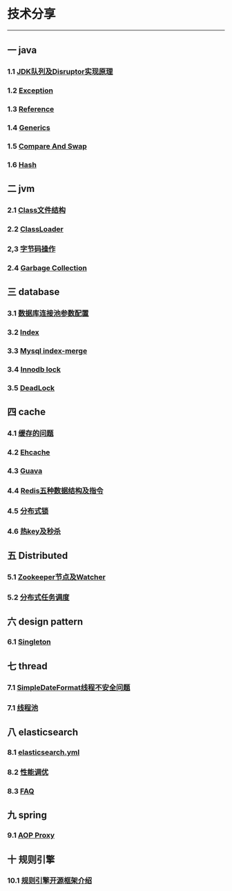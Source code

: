 # 技术分享
---

## 一 java
### 1.1 [JDK队列及Disruptor实现原理](markdown/java/queue.md)
### 1.2 [Exception](markdown/java/exception.md)
### 1.3 [Reference](markdown/java/reference.md)
### 1.4 [Generics](markdown/java/generics.md)
### 1.5 [Compare And Swap](markdown/java/cas.md)
### 1.6 [Hash](markdown/java/hash.md)

## 二 jvm
### 2.1 [Class文件结构](markdown/jvm/class.md)
### 2.2 [ClassLoader](markdown/jvm/classLoader.md)
### 2,3 [字节码操作](markdown/jvm/bytecode.md)
### 2.4 [Garbage Collection](markdown/jvm/gc.md)

## 三 database
### 3.1 [数据库连接池参数配置](markdown/database/dataSourceConnectedPool.md)
### 3.2 [Index](markdown/database/index.md)
### 3.3 [Mysql index-merge](markdown/database/index-merge.md)
### 3.4 [Innodb lock](markdown/database/innodblock.md)  
### 3.5 [DeadLock](markdown/database/deadlock.md)  
## 四 cache
### 4.1 [缓存的问题](markdown/cache/cache.md)
### 4.2 [Ehcache](markdown/cache/ehcache.md)
### 4.3 [Guava](markdown/cache/guava.md) 
### 4.4 [Redis五种数据结构及指令](markdown/cache/redisDataStructrue.md)
### 4.5 [分布式锁](markdown/cache/distributedLock.md) 
### 4.6 [热key及秒杀](markdown/cache/cacheModel.md) 
<!-- 
### 4.4 [Memcached](markdown/cache/cache.md)
### 4.5 [Redis](markdown/cache/cache.md)
### 4.5 [Tair](markdown/cache/cache.md)
### 4.6 [EVCache](markdown/cache/cache.md) 
-->

## 五 Distributed
### 5.1 [Zookeeper节点及Watcher](markdown/distributed/zookeeper.md)
### 5.2 [分布式任务调度](markdown/distributed/schedule.md)

## 六 design pattern 

### 6.1 [Singleton](markdown/designpattern/singleton.md)

## 七 thread
### 7.1 [SimpleDateFormat线程不安全问题](markdown/thread/simpleDateFormat.md)
### 7.1 [线程池](markdown/thread/threadPool.md)

## 八 elasticsearch
### 8.1 [elasticsearch.yml](markdown/elasticsearch/config.md)
### 8.2 [性能调优](markdown/elasticsearch/elasticsearch.md)
### 8.3 [FAQ](markdown/elasticsearch/faq.md)
<!-- 
### 1 http client 
### 2 节点配置 m/d/其他 
### 3 api增删改
### 4 不同版本api差距
-->

## 九 spring
### 9.1 [AOP Proxy](markdown/spring/aopProxy.md)
## 十 规则引擎
### 10.1 [规则引擎开源框架介绍](markdown/rule/rule.md)

